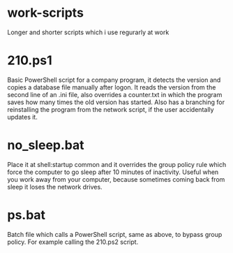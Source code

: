 # work-scripts
Longer and shorter scripts which i use regurarly at work

# 210.ps1
Basic PowerShell script for a company program, it detects the version and copies a database file manually after logon. It reads the version from the second line of an .ini file, also overrides a counter.txt in which the program saves how many times the old version has started. Also has a branching for reinstalling the program from the network script, if the user accidentally updates it.

# no_sleep.bat
Place it at shell:startup common and it overrides the group policy rule which force the computer to go sleep after 10 minutes of inactivity. Useful when you work away from your computer, because sometimes coming back from sleep it loses the network drives.

# ps.bat
Batch file which calls a PowerShell script, same as above, to bypass group policy. For example calling the 210.ps2 script.

